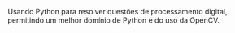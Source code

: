 Usando Python para resolver questões de processamento digital, permitindo um melhor domínio de Python e do uso da OpenCV.
